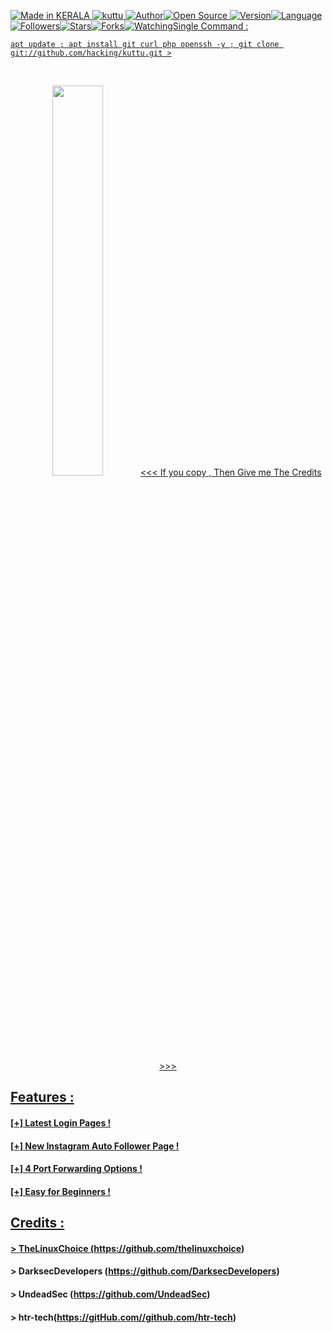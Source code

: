 
<p align="left">
<a href="#"><img title="Made in KERALA" src="https://img.shields.io/badge/MADE%20IN-KERALA-g>
</p>
<p align="center">
<a href="#"><img title="kuttu" src="https://raw.githubusercontent.com/htr-tech/release-download/m>
</p>
<p align="center">
<a href="https://github.com/hacking"><img title="Author" src="https://img.shields.io/badge/Author-h>
<a href="#"><img title="Open Source" src="https://img.shields.io/badge/Open%20Source-%E2%9D%A4-green>
</p>
<p align="center">
<a href="#"><img title="Version" src="https://img.shields.io/badge/Version-2.0-green.svg?style=flat->
<a href="#"><img title="Language" src="https://badges.frapsoft.com/bash/v1/bash.png?v=103"></a>
<a href="https://github.com/hacking/followers"><img title="Followers" src="https://img.shields.io/g>
<a href="https://github.com/hacking/kuttu/stargazers/"><img title="Stars" src="https://img.shiel>
<a href="https://github.com/hacking/kuttu/network/members"><img title="Forks" src="https://img.s>
<a href="https://github.com/hacking/kuttu/watchers"><img title="Watching" src="https://img.shiel>
</p>
                                                                                                     ## Installation :                                                                                    
* `apt update`
* `apt install git curl php openssh -y`
* `git clone git://github.com/hacking/kuttu.git`
* `cd zphisher`
#### > Run : `bash zphisher.sh`

## Single Command :
```
apt update ; apt install git curl php openssh -y ; git clone git://github.com/hacking/kuttu.git >
```
<br>
<p align="center">
<img width="40%" src="https://raw.githubusercontent.com/htr-tech/release-download/master/images/zphi>
<img width="51%" src="https://raw.githubusercontent.com/htr-tech/release-download/master/images/zphi>
</p>

### <<< If you copy , Then Give me The Credits >>>

## Features :
#### [+] Latest Login Pages !
#### [+] New Instagram Auto Follower Page !
#### [+] 4 Port Forwarding Options !
#### [+] Easy for Beginners !

## Credits :
#### > TheLinuxChoice (https://github.com/thelinuxchoice)
#### > DarksecDevelopers (https://github.com/DarksecDevelopers)
#### > UndeadSec (https://github.com/UndeadSec)
#### > htr-tech(https://gitHub.com//github.com/htr-tech)
